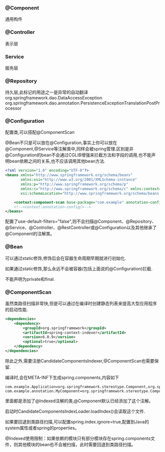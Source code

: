 ### @Component
通用构件

### @Controller
表示层

### Service
服务层

### @Repository
持久层,此标记的用途之一是异常的自动翻译
org.springframework.dao.DataAccessException
org.springframework.dao.annotation.PersistenceExceptionTranslationPostProcessor

### @Configuration
配置类,可以搭配@ComponentScan

@Bean不只是可以放在@Configuration,事实上你可以放在@Component,@Service等注解类中,同样会被spring管理.区别是非@Configuration的bean不会通过CGLIB增强来拦截方法和字段的调用,也不能声明bean依赖之间的关系,也不应该调用其他bean方法.

```xml
<?xml version="1.0" encoding="UTF-8"?>
<beans xmlns="http://www.springframework.org/schema/beans"
       xmlns:xsi="http://www.w3.org/2001/XMLSchema-instance"
       xmlns:p="http://www.springframework.org/schema/p"
       xmlns:c="http://www.springframework.org/schema/c" xmlns:context="http://www.springframework.org/schema/context"
       xsi:schemaLocation="http://www.springframework.org/schema/beans http://www.springframework.org/schema/beans/spring-beans.xsd http://www.springframework.org/schema/context https://www.springframework.org/schema/context/spring-context.xsd">

    <context:component-scan base-package="com.example" annotation-config="false"/> <!--这个注解隐式启动了annotation-config,所以无需再配置annotation-config,可以通过annotation-config="false"禁用,禁用之后,AutowiredAnnotationBeanPostProcessor和CommonAnnotationBeanPostProcessor也都不会生效了-->
    <!--<context:annotation-config/>-->
</beans>
```
配置了use-default-filters="false",则不会扫描@Component、@Repository、@Service、@Controller、@RestController或@Configuration以及其他继承了@Component的注解类。

### @Bean
可以通过static修饰,修饰后会在容器生命周期早期就进行初始化.

如果通过static修饰,那么永远不会被容器(包括上面说的@Configuration)拦截.

不能声明为private和final.

### @ComponentScan
虽然类路径扫描非常快,但是可以通过在编译时创建静态列表来提高大型应用程序的启动性能.
```xml
<dependencies>
    <dependency>
        <groupId>org.springframework</groupId>
        <artifactId>spring-context-indexer</artifactId>
        <version>6.0.9</version>
        <optional>true</optional>
    </dependency>
</dependencies>
```
除此之外,需要注册CandidateComponentsIndexer,@ComponentScan也需要保留.

编译时,会在META-INF下生成spring.components,内容如下
```properties
com.example.Application=org.springframework.stereotype.Component,org.springframework.boot.SpringBootConfiguration
com.example.annotation.MyComponent=org.springframework.stereotype.Component
```
里面都是添加了@Indexed注解的类,@Component默认已经添加了这个注解。

启动时CandidateComponentsIndexLoader.loadIndex()会读取这个文件.

如果要回退到类路径扫描,可以配置spring.index.ignore=true,配置到Java的system属性或者spring的properties。

@Indexed使用限制：如果依赖的模块只有部分模块存在spring.components文件，则其他模块的bean也不会被扫描，此时需要回退到类路径扫描。